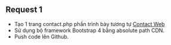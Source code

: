 ## Request 1
- Tạo 1 trang contact.php phần trình bày tương tự [Contact Web](https://web.vnappmob.com/contact)
- Sử dụng bộ framework Bootstrap 4 bằng absolute path CDN.
- Push code lên Github.